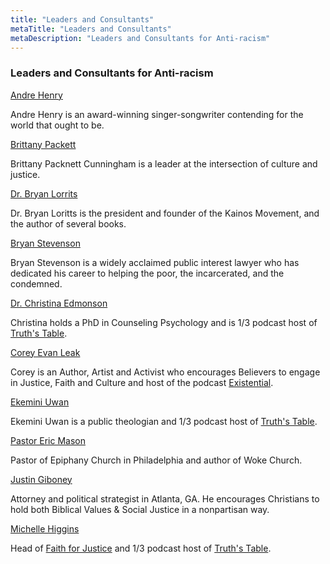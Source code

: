 ```yaml
---
title: "Leaders and Consultants"
metaTitle: "Leaders and Consultants"
metaDescription: "Leaders and Consultants for Anti-racism"
---
```

### Leaders and Consultants for Anti-racism

[Andre Henry](http://andrehenry.co/)

Andre Henry is an award-winning singer-songwriter contending for the world that ought to be.

[Brittany Packett](https://brittanypacknett.com/bio)

Brittany Packnett Cunningham is a leader at the intersection of culture and justice.

[Dr. Bryan Lorrits](https://bryanloritts.com/)

Dr. Bryan Loritts is the president and founder of the Kainos Movement, and the author of several books.

[Bryan Stevenson](https://eji.org/bryan-stevenson/)

Bryan Stevenson is a widely acclaimed public interest lawyer who has dedicated his career to helping the poor, the incarcerated, and the condemned.

[Dr. Christina Edmonson](https://www.christinaedmondson.com/)

Christina holds a PhD in Counseling Psychology and is 1/3 podcast host of [Truth's Table](https://www.truthstable.com/).

[Corey Evan Leak](https://coreyevanleak.com/)

Corey is an Author, Artist and Activist who encourages Believers to engage in Justice, Faith and Culture and host of the podcast [Existential](http://coreyevanleak.com/existential-podcast/).

[Ekemini Uwan](https://www.sistamatictheology.com/)

Ekemini Uwan is a public theologian and 1/3 podcast host of [Truth's Table](https://www.truthstable.com/).

[Pastor Eric Mason](https://www.pastoremase.com/)

Pastor of Epiphany Church in Philadelphia and author of Woke Church.

[Justin Giboney](https://andcampaign.org/justin-giboney)

Attorney and political strategist in Atlanta, GA. He encourages Christians to hold both Biblical Values & Social Justice in a nonpartisan way.

[Michelle Higgins](https://twitter.com/AfroRising)

Head of [Faith for Justice](https://www.faithforjustice.org/) and 1/3 podcast host of [Truth's Table](https://www.truthstable.com/).















